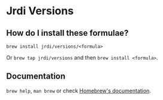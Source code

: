 # Jrdi Versions

## How do I install these formulae?

`brew install jrdi/versions/<formula>`

Or `brew tap jrdi/versions` and then `brew install <formula>`.

## Documentation

`brew help`, `man brew` or check [Homebrew's documentation](https://docs.brew.sh).
